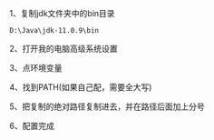 1、复制jdk文件夹中的bin目录
```
D:\Java\jdk-11.0.9\bin
```

2、打开我的电脑高级系统设置

3、点环境变量

4、找到PATH(如果自己配，需要全大写)

5、把复制的绝对路径复制进去，并在路径后面加上分号

6、配置完成

